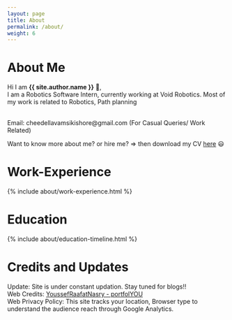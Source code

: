 ```yaml
---
layout: page
title: About
permalink: /about/
weight: 6
---
```


# **About Me**

Hi I am **{{ site.author.name }}** :wave:,<br>
I am a Robotics Software Intern, currently working at Void Robotics. Most of my work is related to Robotics, Path planning <br>

<br>
Email: cheedellavamsikishore@gmail.com (For Casual Queries/ Work Related)
</br>

Want to know more about me? or hire me? => then download my CV [here](https://github.com/mano3-1/mano3-1.github.io/raw/main/assets/manoj_cv.pdf) :smiley: <br>

# **Work-Experience**
<div class="row">
{% include about/work-experience.html %}
</div> 

# **Education**
<div class="row">
{% include about/education-timeline.html %}
</div> 


# **Credits and Updates**
Update: Site is under constant updation. Stay tuned for blogs!! <br>
Web Credits: [YoussefRaafatNasry - portfolYOU](https://github.com/YoussefRaafatNasry/portfolYOU) <br>
Web Privacy Policy: This site tracks your location, Browser type to understand the audience reach through Google Analytics.<br>

